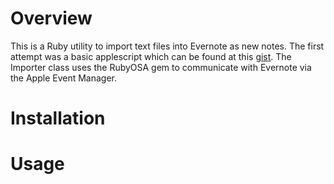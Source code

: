 
# Overview #

This is a Ruby utility to import text files into Evernote as new notes.  The first attempt was a basic applescript which can be found at this [gist][].  The Importer class uses the RubyOSA gem to communicate with Evernote via the Apple Event Manager.

[gist]: http://gist.github.com/416098

# Installation #


# Usage #

